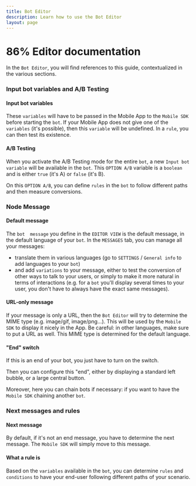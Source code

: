 ```yaml
---
title: Bot Editor
description: Learn how to use the Bot Editor
layout: page
---
```


# 86% Editor documentation

In the `Bot Editor`, you will find references to this guide, contextualized in the various sections.

### <a name="botvars-ab"></a>Input bot variables and A/B Testing

#### Input bot variables
These `variables` will have to be passed in the Mobile App to the `Mobile SDK` before starting the `bot`.
If your Mobile App does not give one of the `variables` (it's possible), then this `variable` will be undefined. In a `rule`, you can then test its existence.

#### A/B Testing
When you activate the A/B Testing mode for the entire `bot`, a new `Input bot variable` will be available in the `bot`.
This `OPTION A/B` variable is a `boolean` and is either `true` (it's A) or `false` (it's B).

On this `OPTION A/B`, you can define `rules` in the `bot` to follow different paths and then measure conversions.

### <a name="node-message"></a>Node Message

#### Default message
The `bot  message` you define in the `EDITOR VIEW` is the default message, in the default language of your `bot`.
In the `MESSAGES` tab, you can manage all your messages:
* translate them in various languages (go to `SETTINGS` / `General info` to add languages to your `bot`)
* and add `variations` to your message, either to test the conversion of other ways to talk to your users, or simply to make it more natural in terms of interactions (e.g. for a `bot` you'll display several times to your user, you don't have to always have the exact same messages).

#### URL-only message
If your message is only a URL, then the `Bot Editor` will try to determine the MIME type (e.g. image/gif, image/png...).
This will be used by the `Mobile SDK` to display it nicely in the App.
Be careful: in other languages, make sure to put a URL as well. This MIME type is determined for the default language.

#### "End" switch
If this is an end of your bot, you just have to turn on the switch.

Then you can configure this "end", either by displaying a standard left bubble, or a large central button.

Moreover, here you can chain bots if necessary: if you want to have the `Mobile SDK` chaining another `bot`.

### <a name="next-messages-rules"></a>Next messages and rules

#### Next message
By default, if it's not an end message, you have to determine the next message. The `Mobile SDK` will simply move to this message.

#### What a rule is
Based on the `variables` available in the `bot`, you can determine `rules` and `conditions` to have your end-user following different paths of your scenario.